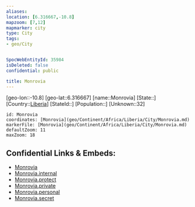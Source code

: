 ```yaml
---
aliases: 
location: [6.316667,-10.8]
mapzoom: [7,12] 
mapmarker: city 
type: City
tags:
- geo/City


SpocWebEntityId: 35984
isDeleted: false
confidential: public

title: Monrovia
---
```

[geo-lon::-10.8]
[geo-lat::6.316667]
[name::Monrovia]
[State::]
[Country::[Liberia](geo/Continent/Africa/Liberia.md)]
[StateId::]
[Population::]
[Unknown::32]


```leaflet
id: Monrovia
coordinates: [Monrovia](geo/Continent/Africa/Liberia/City/Monrovia.md)
markerFile: [Monrovia](geo/Continent/Africa/Liberia/City/Monrovia.md)
defaultZoom: 11 
maxZoom: 18
```


## Confidential Links & Embeds: 
- [Monrovia](../../../../../../_public/geo/Continent/Africa/Liberia/City/Monrovia.md) 
- [Monrovia.internal](../../../../../../_internal/geo/Continent/Africa/Liberia/City/Monrovia.internal.md) 
- [Monrovia.protect](../../../../../../_protect/geo/Continent/Africa/Liberia/City/Monrovia.protect.md) 
- [Monrovia.private](../../../../../../_private/geo/Continent/Africa/Liberia/City/Monrovia.private.md) 
- [Monrovia.personal](../../../../../../_personal/geo/Continent/Africa/Liberia/City/Monrovia.personal.md) 
- [Monrovia.secret](../../../../../../_secret/geo/Continent/Africa/Liberia/City/Monrovia.secret.md) 
